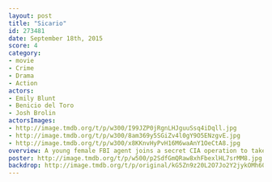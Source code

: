 ```yaml
---
layout: post
title: "Sicario"
id: 273481
date: September 18th, 2015
score: 4
category:
- movie
- Crime
- Drama
- Action
actors:
- Emily Blunt
- Benicio del Toro
- Josh Brolin
actorsImages:
- http://image.tmdb.org/t/p/w300/I99JZP0jRgnLHJguuSsq4iDqll.jpg
- http://image.tmdb.org/t/p/w300/8am369y5SGiZv4l0gY9O5ENzgvE.jpg
- http://image.tmdb.org/t/p/w300/x8KKnvHyPvH16M6waAnY1OeCtA8.jpg
overview: A young female FBI agent joins a secret CIA operation to take down a Mexican cartel boss, a job that ends up pushing her ethical and moral values to the limit.
poster: http://image.tmdb.org/t/p/w500/p2SdfGmQRaw8xhFbexlHL7srMM8.jpg
backdrop: http://image.tmdb.org/t/p/original/kG5Zn9z20L2O7Jo2Y2jykOMh60v.jpg
---
```

